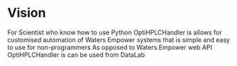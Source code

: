 # Vision

For Scientist who know how to use Python
OptiHPLCHandler
is allows for customised automation of Waters Empower systems
that is simple and easy to use for non-programmers
As opposed to Waters Empower web API
OptiHPLCHandler
is can be used from DataLab
